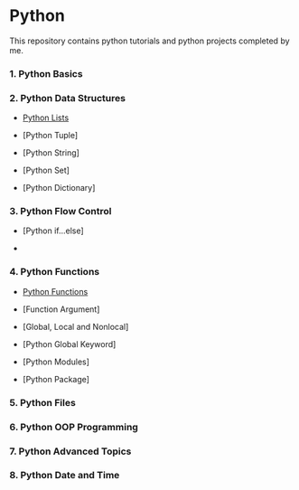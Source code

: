 # **Python**

This repository contains python tutorials and python projects completed by me.


### **1.	Python Basics**

### **2.	Python Data Structures**

   - [Python Lists](https://github.com/pb111/Python/blob/master/Python_Lists.ipynb)
   
   - [Python Tuple]
   
   - [Python String]
   
   - [Python Set]
   
   - [Python Dictionary]
   
### **3.	Python Flow Control**

   - [Python if...else]
   
   - 

### **4.	Python Functions**

   - [Python Functions](https://github.com/pb111/Python/blob/master/Python_Functions.ipynb)
   
   - [Function Argument]
   
   - [Global, Local and Nonlocal]
   
   - [Python Global Keyword]
   
   - [Python Modules]
   
   - [Python Package]
   
### **5.	Python Files**

### **6.	Python OOP Programming**

### **7.	Python Advanced Topics**

### **8.	Python Date and Time**

